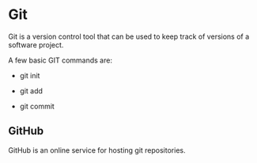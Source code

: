 # Git

Git is a version control tool that can be used to keep track of versions of a software project.
A few basic GIT commands are:
* git init
* git add
* git commit

## GitHub

GitHub is an online service for hosting git repositories.
